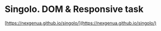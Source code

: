 # Singolo. DOM & Responsive task

[https://nexgenua.github.io/singolo/](https://nexgenua.github.io/singolo/)
